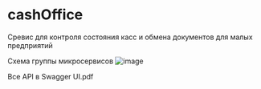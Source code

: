 # cashOffice
Сревис для контроля состояния касс и обмена документов для малых предприятий 

Схема группы микросервисов 
![image](https://user-images.githubusercontent.com/73337314/167916061-efef43da-429a-4eb2-8b06-468c2e2a1759.png)

Все API в Swagger UI.pdf
